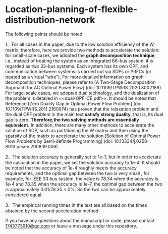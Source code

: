 # Location-planning-of-flexible-distribution-network

The following points should be noted:

  1、For all cases in the paper, due to the low solution efficiency of the W matrix, therefore, here we provide two methods to accelerate the solution: for small-scale cases, we 
  adopted the **graph decomposition technique**, i.e., instead of treating the system as an integrated 66-bus system, it is regarded as two 33-bus systems. Each system has its own 
  OPF, and communication between systems is carried out via SOPs or PRFCs (or treated as a virtual "wire"). For more detailed information on graph decomposition techniques, please 
  refer to [A Two-Stage Decomposition Approach for AC Optimal Power Flow] (doi: 10.1109/TPWRS.2020.3002189). For large-scale cases, we adopted dual technology, and the dualization of 
  the problem is  detailed in <<dual-OPF-CE.pdf>>. It should be noted that Reference [Zero Duality Gap in Optimal Power Flow Problem] (doi: 10.1109/TPWRS.2011.2160974) has proven 
  that the relaxation problem and the dual OPF problem in the main text **satisfy strong duality**, that is, its dual gap is zero. **Therefore,the two solving methods are essentially 
  equivalent.**  In addition, there are many other methods to accelerate the solution of SDP, such as partitioning the W matrix and then using the sparsity of the matrix to 
  accelerate the solution [Solution of Optimal Power Flow Problems by Semi-definite Programming] (doi: 10.13334/j.0258-8013.pcsee.2008.19.006).

  2、The solution accuracy is generally set to 1e-7, but in order to accelerate the calculation in the paper, we set the solution accuracy to 1e-4. It should be noted that the 
accuracy of 1e-4 roughly meets the accuracy requirements, and the optimal gap between the two is very small , for example, for IEEE 33 bus system, the value is 78.34 when 
the accuracy is 1e-4 and 78.35 when the accuracy is 1e-7, the optimal gap between the two is approximately 0.01/78.35 ≈ 0%. So the two can be approximately considered equal.

  3、The empirical running times in the text are all based on the times obtained by the second acceleration method.

If you have any questions about the manuscript or code, please contact 1743773910@qq.com or leave a message under this repository.

  
